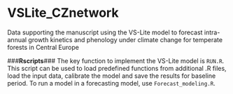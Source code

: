 # VSLite_CZnetwork
Data supporting the manuscript using the VS-Lite model to forecast intra-annual growth kinetics and phenology under climate change for temperate forests in Central Europe

###**Rscripts**### The key function to implement the VS-Lite model is `RUN.R`. This script can be used to load predefined functions from additional .R files, load the input data, calibrate the model and save the results for baseline period. To run a model in a forecasting model, use `Forecast_modeling.R`.
